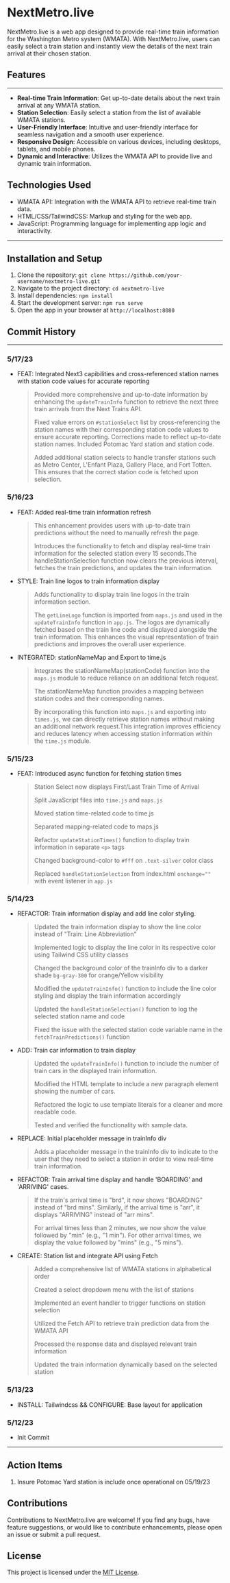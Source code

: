 # NextMetro.live

NextMetro.live is a web app designed to provide real-time train information for the Washington Metro system (WMATA). With NextMetro.live, users can easily select a train station and instantly view the details of the next train arrival at their chosen station.

## Features

___

- **Real-time Train Information**: Get up-to-date details about the next train arrival at any WMATA station.
- **Station Selection**: Easily select a station from the list of available WMATA stations.
- **User-Friendly Interface**: Intuitive and user-friendly interface for seamless navigation and a smooth user experience.
- **Responsive Design**: Accessible on various devices, including desktops, tablets, and mobile phones.
- **Dynamic and Interactive**: Utilizes the WMATA API to provide live and dynamic train information.

## Technologies Used

- WMATA API: Integration with the WMATA API to retrieve real-time train data.
- HTML/CSS/TailwindCSS: Markup and styling for the web app.
- JavaScript: Programming language for implementing app logic and interactivity.

___

## Installation and Setup

1. Clone the repository: `git clone https://github.com/your-username/nextmetro-live.git`
2. Navigate to the project directory: `cd nextmetro-live`
3. Install dependencies: `npm install`
4. Start the development server: `npm run serve`
5. Open the app in your browser at `http://localhost:8080`

## Commit History

___

### 5/17/23

- FEAT: Integrated Next3 capibilities and cross-referenced station names with station code values for accurate reporting
   >Provided more comprehensive and up-to-date information by enhancing the `updateTrainInfo` function to retrieve the next three train arrivals from the Next Trains API.
   >
   >Fixed  value errors on `#stationSelect` list by cross-referencing the station names with their corresponding station code values to ensure accurate reporting. Corrections made to reflect up-to-date station names. Included Potomac Yard station and station code.
   >
   >Added additional station selects to handle transfer stations such as Metro Center, L'Enfant Plaza, Gallery Place, and Fort Totten. This ensures that the correct station code is fetched upon selection.

### 5/16/23

- FEAT: Added real-time train information refresh
   >This enhancement provides users with up-to-date train predictions without the need to manually refresh the page.
   >
   >Introduces the functionality to fetch and display real-time train information for the selected station every 15 seconds.The handleStationSelection function now clears the previous interval, fetches the train predictions, and updates the train information.

- STYLE: Train line logos to train information display
   >Adds functionality to display train line logos in the train information section.
   >
   >The `getLineLogo` function is imported from `maps.js` and used in the `updateTrainInfo` function in `app.js`. The logos are dynamically fetched based on the train line code and displayed alongside the train information. This enhances the visual representation of train predictions and improves the overall user experience.

- INTEGRATED: stationNameMap and Export to time.js
   >Integrates the stationNameMap(stationCode) function into the `maps.js` module to reduce reliance on an additional fetch request.
   >
   > The stationNameMap function provides a mapping between station codes and their corresponding names.
   >
   > By incorporating this function into `maps.js` and exporting into `times.js`, we can directly retrieve station names without making an additional network request.This integration improves efficiency and reduces latency when accessing station information within the `time.js` module.

### 5/15/23

- FEAT: Introduced async function for fetching station times
   >Station Select now displays First/Last Train Time of Arrival
   >
   >Split JavaScript files into `time.js` and `maps.js`
   >
   >Moved station time-related code to time.js
   >
   >Separated mapping-related code to maps.js
   >
   >Refactor `updateStationTimes()` function to display train information in separate `<p>` tags
   >
   >Changed background-color to `#fff` on `.text-silver` color class
   >
   >Replaced `handleStationSelection` from index.html `onchange=""` with event listener in `app.js`

### 5/14/23

- REFACTOR: Train information display and add line color styling.
   >Updated the train information display to show the line color instead of "Train: Line Abbreviation"
   >
   > Implemented logic to display the line color in its respective color using Tailwind CSS utility classes
   >
   > Changed the background color of the trainInfo div to a darker shade `bg-gray-300` for orange/Yellow visibility
   >
   > Modified the `updateTrainInfo()` function to include the line color styling and display the train information accordingly
   >
   > Updated the `handleStationSelection()` function to log the selected station name and code
   >
   > Fixed the issue with the selected station code variable name in the `fetchTrainPredictions()` function
   >

- ADD: Train car information to train display
   >Updated the `updateTrainInfo()` function to include the number of train cars in the displayed train information.
   >
   >Modified the HTML template to include a new paragraph element showing the number of cars.
   >
   >Refactored the logic to use template literals for a cleaner and more readable code.
   >
   >Tested and verified the functionality with sample data.

- REPLACE: Initial placeholder message in trainInfo div
   > Adds a placeholder message in the trainInfo div to indicate to the user that they need to select a station in order to view real-time train information.

- REFACTOR: Train arrival time display and handle 'BOARDING' and 'ARRIVING' cases.
   >If the train's arrival time is "brd", it now shows "BOARDING" instead of "brd mins". Similarly, if the arrival time is "arr", it displays "ARRIVING" instead of "arr mins".
   >
   >For arrival times less than 2 minutes, we now show the value followed by "min" (e.g., "1 min"). For other arrival times, we display the value followed by "mins" (e.g., "5 mins").

- CREATE: Station list and integrate API using Fetch
   >Added a comprehensive list of WMATA stations in alphabetical order
   >
   >Created a select dropdown menu with the list of stations
   >
   >Implemented an event handler to trigger functions on station selection
   >
   >Utilized the Fetch API to retrieve train prediction data from the WMATA API
   >
   >Processed the response data and displayed relevant train information
   >
   >Updated the train information dynamically based on the selected station

### 5/13/23

- INSTALL: Tailwindcss && CONFIGURE: Base layout for application

### 5/12/23

- Init Commit

___

## Action Items

1. Insure Potomac Yard station is include once operational on 05/19/23

## Contributions

Contributions to NextMetro.live are welcome! If you find any bugs, have feature suggestions, or would like to contribute enhancements, please open an issue or submit a pull request.

## License

This project is licensed under the [MIT License](LICENSE).
